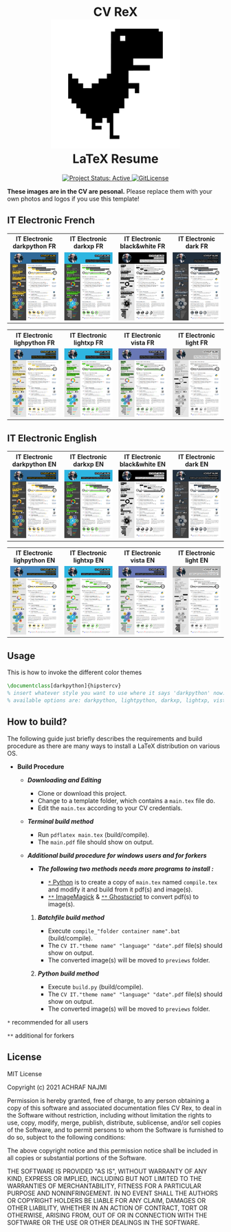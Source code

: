 <h1 align="center">
  CV ReX
  <br />
  <img alt="cvrex icon" src="../../previews/cvrex.svg" height="300px" />
  <br />
  LaTeX Resume
</h1>

<div align="center">
  <a href="http://www.repostatus.org/#active" title="Project Status: Active – The project has reached a stable, usable state and is being actively developed.">
    <img src="http://www.repostatus.org/badges/latest/active.svg" alt="Project Status: Active" />
  </a>
  <a href="https://gitlicense.com/license/NajmiAchraf/cvrex">
    <img src="https://gitlicense.com/badge/NajmiAchraf/cvrex" alt="GitLicense" />
  </a>  
</div>


**These images are in the CV are pesonal.**
Please replace them with your own photos and logos if you use this template!

## IT Electronic French

<table width="100%" margin-left="auto" margin-right="auto">
  <tr>
    <th>IT Electronic darkpython FR</th>
    <th>IT Electronic darkxp FR</th>
    <th>IT Electronic black&white FR</th>
    <th>IT Electronic dark FR</th>
  </tr>
  <tr>
    <td width="25%">
      <img src="../../previews/it-electronic-darkpython_fr.png" 
        alt="IT Electronic CV example preview" />
    </td>
    <td width="25%">
      <img src="../../previews/it-electronic-darkxp_fr.png" 
        alt="IT Electronic CV example preview" />
    </td>
    <td width="25%">
      <img src="../../previews/it-electronic-black&white_fr.png" 
        alt="IT Electronic CV example preview" />
    </td>
    <td width="25%">
      <img src="../../previews/it-electronic-dark_fr.png" 
        alt="IT Electronic CV example preview" />
    </td>
  </tr>
</table>
</div>

<table width="100%" margin-left="auto" margin-right="auto">
  <tr>
    <th>IT Electronic lighpython FR</th>
    <th>IT Electronic lightxp FR</th>
    <th>IT Electronic vista FR</th>
    <th>IT Electronic light FR</th>
  </tr>
  <tr>
    <td width="25%">
      <img src="../../previews/it-electronic-lightpython_fr.png" 
        alt="IT Electronic CV example preview" />
    </td>
    <td width="25%">
      <img src="../../previews/it-electronic-lightxp_fr.png" 
        alt="IT Electronic CV example preview" />
    </td>
    <td width="25%">
      <img src="../../previews/it-electronic-vista_fr.png" 
        alt="IT Electronic CV example preview" />
    </td>
    <td width="25%">
      <img src="../../previews/it-electronic-light_fr.png" 
        alt="IT Electronic CV example preview" />
    </td>
  </tr>
</table>
</div>

## IT Electronic English

<table width="100%" margin-left="auto" margin-right="auto">
  <tr>
    <th>IT Electronic darkpython EN</th>
    <th>IT Electronic darkxp EN</th>
    <th>IT Electronic black&white EN</th>
    <th>IT Electronic dark EN</th>
  </tr>
  <tr>
    <td width="25%">
      <img src="../../previews/it-electronic-darkpython_en.png" 
        alt="IT Electronic CV example preview" />
    </td>
    <td width="25%">
      <img src="../../previews/it-electronic-darkxp_en.png" 
        alt="IT Electronic CV example preview" />
    </td>
    <td width="25%">
      <img src="../../previews/it-electronic-black&white_en.png" 
        alt="IT Electronic CV example preview" />
    </td>
    <td width="25%">
      <img src="../../previews/it-electronic-dark_en.png" 
        alt="IT Electronic CV example preview" />
    </td>
  </tr>
</table>
</div>

<table width="100%" margin-left="auto" margin-right="auto">
  <tr>
    <th>IT Electronic lighpython EN</th>
    <th>IT Electronic lightxp EN</th>
    <th>IT Electronic vista EN</th>
    <th>IT Electronic light EN</th>
  </tr>
  <tr>
    <td width="25%">
      <img src="../../previews/it-electronic-lightpython_en.png" 
        alt="IT Electronic CV example preview" />
    </td>
    <td width="25%">
      <img src="../../previews/it-electronic-lightxp_en.png" 
        alt="IT Electronic CV example preview" />
    </td>
    <td width="25%">
      <img src="../../previews/it-electronic-vista_en.png" 
        alt="IT Electronic CV example preview" />
    </td>
    <td width="25%">
      <img src="../../previews/it-electronic-light_en.png" 
        alt="IT Electronic CV example preview" />
    </td>
  </tr>
</table>
</div>


## Usage

This is how to invoke the different color themes

```latex
\documentclass[darkpython]{hipstercv}
% insert whatever style you want to use where it says 'darkpython' now:
% available options are: darkpython, lightpython, darkxp, lightxp, vista, black&white, dark, light
```
## How to build?

The following guide just briefly describes the requirements and build procedure as there are many ways to install a LaTeX distribution on various OS.

* ****Build Procedure****
	* ***Downloading and Editing***
		* Clone or download this project. 
		* Change to a template folder, which contains a `main.tex` file do.
		* Edit the `main.tex` according to your CV credentials.

	* ***Terminal build method***
		* Run `pdflatex main.tex` (build/compile).
		* The `main.pdf` file should show on output.

	* *****Additional build procedure for windows users and for forkers*****
		* ***The following two methods needs more programs to install :***

			* [`*` Python](<https://www.python.org/downloads/>) is to create a copy of `main.tex` named `compile.tex` and modify it and build from it pdf(s) and image(s).
			* [`**` ImageMagick](<https://imagemagick.org/script/download.php>) & [`**` Ghostscript](<https://www.ghostscript.com/download.html>) to convert pdf(s) to image(s).

		1. ***Batchfile build method***
			* Execute `compile_"folder container name".bat` (build/compile).
			* The `CV IT."theme name" "language" "date".pdf` file(s) should show on output.
			* The converted image(s) will be moved to `previews` folder.

		2. ***Python build method***
			* Execute `build.py` (build/compile).
			* The `CV IT."theme name" "language" "date".pdf` file(s) should show on output.
			* The converted image(s) will be moved to `previews` folder.

`*` recommended for all users

`**` additional for forkers

## License

MIT License

Copyright (c) 2021 ACHRAF NAJMI

Permission is hereby granted, free of charge, to any person obtaining a copy of this software and associated documentation files CV Rex, to deal in the Software without restriction, including without limitation the rights to use, copy, modify, merge, publish, distribute, sublicense, and/or sell copies of the Software, and to permit persons to whom the Software is furnished to do so, subject to the following conditions:

The above copyright notice and this permission notice shall be included in all copies or substantial portions of the Software.

THE SOFTWARE IS PROVIDED "AS IS", WITHOUT WARRANTY OF ANY KIND, EXPRESS OR IMPLIED, INCLUDING BUT NOT LIMITED TO THE WARRANTIES OF MERCHANTABILITY, FITNESS FOR A PARTICULAR PURPOSE AND NONINFRINGEMENT.
IN NO EVENT SHALL THE AUTHORS OR COPYRIGHT HOLDERS BE LIABLE FOR ANY CLAIM, DAMAGES OR OTHER LIABILITY, WHETHER IN AN ACTION OF CONTRACT, TORT OR OTHERWISE, ARISING FROM, OUT OF OR IN CONNECTION WITH THE SOFTWARE OR THE USE OR OTHER DEALINGS IN THE SOFTWARE.
